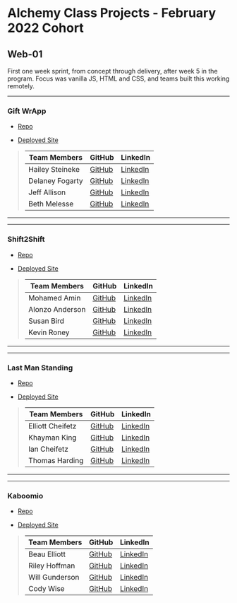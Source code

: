 # Alchemy Class Projects - February 2022 Cohort

## Web-01

First one week sprint, from concept through delivery, after week 5 in the program.  Focus was vanilla JS, HTML and CSS, and teams built this working remotely.

___

### Gift WrApp

* [Repo](https://github.com/delaneyfogarty/gift-wrApp)

* [Deployed Site](https://magnificent-sherbet-831ac9.netlify.app/)

>| Team Members | GitHub | LinkedIn |
>|---|---|---|
>| Hailey Steineke | [GitHub](https://github.com/hdsteineke) | [LinkedIn](https://www.linkedin.com/in/haileysteineke/) |
>| Delaney Fogarty | [GitHub](https://github.com/delaneyfogarty) | [LinkedIn](https://www.linkedin.com/in/delaney-fogarty/) |
>| Jeff Allison | [GitHub](https://github.com/JeffreyAllison) | [LinkedIn](https://www.linkedin.com/in/jeffrey-m-allison/) |
>| Beth Melesse | [GitHub](https://github.com/bethmelmtv) | [LinkedIn](https://www.linkedin.com/in/bethmel/) |

___
___

### Shift2Shift

* [Repo](https://github.com/Kevin-Roney/shift2shift)

* [Deployed Site](https://genuine-zabaione-c0a424.netlify.app/)

>| Team Members | GitHub | LinkedIn |
>|---|---|---|
>| Mohamed Amin | [GitHub](https://github.com/taha-amin) | [LinkedIn](https://www.linkedin.com/in/mohaamin/) |
>| Alonzo Anderson | [GitHub](https://github.com/Anddy123) | [LinkedIn](https://www.linkedin.com/in/alonzo-anderson-8a6a27172/) |
>| Susan Bird | [GitHub](https://github.com/SusanBird) | [LinkedIn](https://www.linkedin.com/in/susanbird391/) |
>| Kevin Roney | [GitHub](https://github.com/Kevin-Roney) | [LinkedIn](https://www.linkedin.com/in/kevin-roney/) |

___
___

### Last Man Standing

* [Repo](https://github.com/ElliottProductions/last-man-standing-feb22/)

* [Deployed Site](https://whimsical-hummingbird-ce3658.netlify.app/)

>| Team Members | GitHub | LinkedIn |
>|---|---|---|
>| Elliott Cheifetz | [GitHub](https://github.com/ElliottProductions) | [LinkedIn](https://www.linkedin.com/in/elliott-cheifetz/) |
>| Khayman King | [GitHub](https://github.com/KhaymanaKing) | [LinkedIn](https://www.linkedin.com/in/khaymanaking) |
>| Ian Cheifetz | [GitHub](https://github.com/russokai) | [LinkedIn](https://www.linkedin.com/in/iancheifetz/) |
>| Thomas Harding | [GitHub](https://github.com/ThomHarding) | [LinkedIn](https://www.linkedin.com/in/thomas-s-harding/) |

___
___

### Kaboomio

* [Repo](https://github.com/Kaboomio/Kaboomio)

* [Deployed Site](https://kaboomio.net/)

>| Team Members | GitHub | LinkedIn |
>|---|---|---|
>| Beau Elliott | [GitHub](https://github.com/belliott15) | [LinkedIn](https://www.linkedin.com/in/beau-elliott15/) |
>| Riley Hoffman | [GitHub](https://github.com/rileyjhoff) | [LinkedIn](https://www.linkedin.com/in/riley-j-hoffman/) |
>| Will Gunderson | [GitHub](https://github.com/willgundy) | [LinkedIn](https://www.linkedin.com/in/will-gunderson/) |
>| Cody Wise | [GitHub](https://github.com/Cody-Wise) | [LinkedIn](https://www.linkedin.com/in/codyawise/) |
